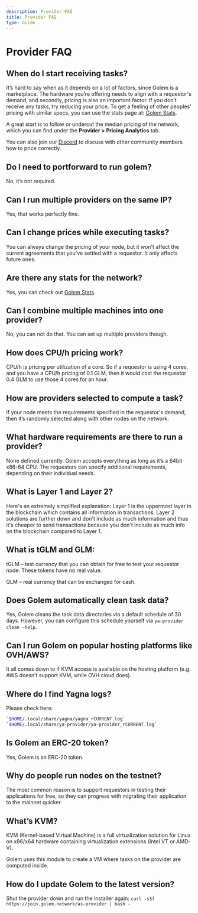 ```yaml
---
description: Provider FAQ
title: Provider FAQ
type: Guide
---
```


# Provider FAQ

## When do I start receiving tasks?

It’s hard to say when as it depends on a lot of factors, since Golem is a marketplace. The hardware you’re offering needs to align with a requestor's demand, and secondly, pricing is also an important factor. If you don’t receive any tasks, try reducing your price. To get a feeling of other peoples' pricing with similar specs, you can use the stats page at: [Golem Stats](https://stats.golem.network).

A great start is to follow or undercut the median pricing of the network, which you can find under the **Provider > Pricing Analytics** tab.

You can also join our [Discord](https://chat.golem.network/) to discuss with other community members how to price correctly.

## Do I need to portforward to run golem?

No, it’s not required.

## Can I run multiple providers on the same IP?

Yes, that works perfectly fine.

## Can I change prices while executing tasks?

You can always change the pricing of your node, but it won't affect the current agreements that you've settled with a requestor. It only affects future ones.

## Are there any stats for the network?

Yes, you can check out [Golem Stats](https://stats.golem.network/).

## Can I combine multiple machines into one provider?

No, you can not do that. You can set up multiple providers though.

## How does CPU/h pricing work?

CPU/h is pricing per utilization of a core. So if a requestor is using 4 cores, and you have a CPU/h pricing of 0.1 GLM, then it would cost the requestor 0.4 GLM to use those 4 cores for an hour.

## How are providers selected to compute a task?

If your node meets the requirements specified in the requestor's demand, then it’s randomly selected along with other nodes on the network.

## What hardware requirements are there to run a provider?

None defined currently. Golem accepts everything as long as it’s a 64bit x86-64 CPU.
The requestors can specify additional requirements, depending on their individual needs.

## What is Layer 1 and Layer 2?

Here's an extremely simplified explanation: Layer 1 is the uppermost layer in the blockchain which contains all information in transactions. Layer 2 solutions are further down and don't include as much information and thus it's cheaper to send transactions because you don't include as much info on the blockchain compared to Layer 1.

## What is tGLM and GLM:

tGLM – test currency that you can obtain for free to test your requestor node. These tokens have no real value.

GLM – real currency that can be exchanged for cash.

## Does Golem automatically clean task data?

Yes, Golem cleans the task data directories via a default schedule of 30 days. However, you can configure this schedule yourself via `ya-provider clean –help`.

## Can I run Golem on popular hosting platforms like OVH/AWS?

It all comes down to if KVM access is available on the hosting platform (e.g. AWS doesn’t support KVM, while OVH cloud does).

## Where do I find Yagna logs?

Please check here:
```bash
`$HOME/.local/share/yagna/yagna_rCURRENT.log`
`$HOME/.local/share/ya-provider/ya-provider_rCURRENT.log`
```

## Is Golem an ERC-20 token?

Yes, Golem is an ERC-20 token.

## Why do people run nodes on the testnet?

The most common reason is to support requestors in testing their applications for free, so they can progress with migrating their application to the mainnet quicker.

## What’s KVM?

KVM (Kernel-based Virtual Machine) is a full virtualization solution for Linux on x86/x64 hardware containing virtualization extensions (Intel VT or AMD-V).

Golem uses this module to create a VM where tasks on the provider are computed inside.

## How do I update Golem to the latest version?

Shut the provider down and run the installer again: `curl -sSf https://join.golem.network/as-provider | bash -`
